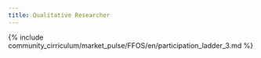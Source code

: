 ```yaml
---
title: Qualitative Researcher 
---
```


{% include community_cirriculum/market_pulse/FFOS/en/participation_ladder_3.md %}

